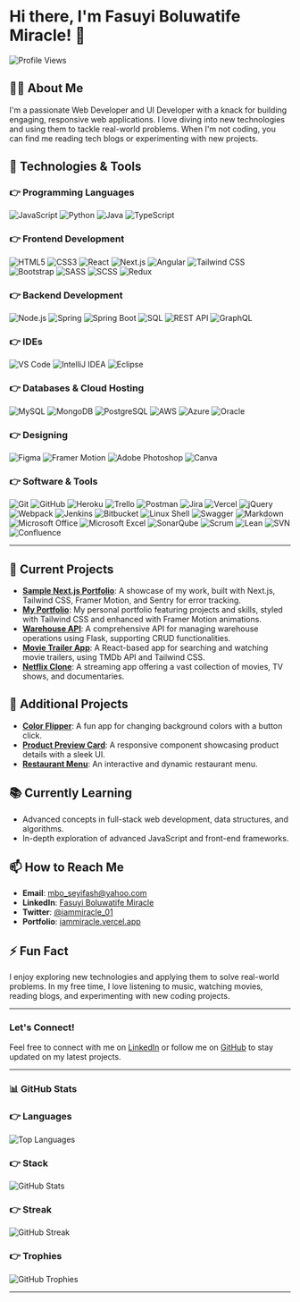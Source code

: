 # Hi there, I'm Fasuyi Boluwatife Miracle! 👋

![Profile Views](https://komarev.com/ghpvc/?username=iammiracle01&color=blue)

## 👨‍💻 About Me

I'm a passionate Web Developer and UI Developer with a knack for building engaging, responsive web applications. I love diving into new technologies and using them to tackle real-world problems. When I'm not coding, you can find me reading tech blogs or experimenting with new projects.

## 🔧 Technologies & Tools

### 👉 Programming Languages
![JavaScript](https://img.shields.io/badge/-JavaScript-F7DF1E?logo=javascript&logoColor=000000)
![Python](https://img.shields.io/badge/-Python-306998?logo=python&logoColor=ffffff)
![Java](https://img.shields.io/badge/-Java-007396?logo=java&logoColor=ffffff)
![TypeScript](https://img.shields.io/badge/-TypeScript-3178C6?logo=typescript&logoColor=ffffff)

### 👉 Frontend Development
![HTML5](https://img.shields.io/badge/-HTML5-E34F26?logo=html5&logoColor=ffffff)
![CSS3](https://img.shields.io/badge/-CSS3-1572B6?logo=css3&logoColor=ffffff)
![React](https://img.shields.io/badge/-React-61DAFB?logo=react&logoColor=000000)
![Next.js](https://img.shields.io/badge/-Next.js-000000?logo=next.js&logoColor=ffffff)
![Angular](https://img.shields.io/badge/-Angular-DD0031?logo=angular&logoColor=ffffff)
![Tailwind CSS](https://img.shields.io/badge/-Tailwind%20CSS-06B6D4?logo=tailwind-css&logoColor=ffffff)
![Bootstrap](https://img.shields.io/badge/-Bootstrap-563D7C?logo=bootstrap&logoColor=ffffff)
![SASS](https://img.shields.io/badge/-SASS-CC6699?logo=sass&logoColor=ffffff)
![SCSS](https://img.shields.io/badge/-SCSS-CC6699?logo=sass&logoColor=ffffff)
![Redux](https://img.shields.io/badge/-Redux-764ABC?logo=redux&logoColor=ffffff)

### 👉 Backend Development
![Node.js](https://img.shields.io/badge/-Node.js-339933?logo=node.js&logoColor=ffffff)
![Spring](https://img.shields.io/badge/-Spring-6DB33F?logo=spring&logoColor=ffffff)
![Spring Boot](https://img.shields.io/badge/-Spring%20Boot-6DB33F?logo=spring-boot&logoColor=ffffff)
![SQL](https://img.shields.io/badge/-SQL-4479A1?logo=sql&logoColor=ffffff)
![REST API](https://img.shields.io/badge/-REST%20API-000000?logo=api&logoColor=ffffff)
![GraphQL](https://img.shields.io/badge/-GraphQL-E10098?logo=graphql&logoColor=ffffff)

### 👉 IDEs
![VS Code](https://img.shields.io/badge/-VS%20Code-007ACC?logo=visual-studio-code&logoColor=ffffff)
![IntelliJ IDEA](https://img.shields.io/badge/-IntelliJ%20IDEA-000000?logo=intellij-idea&logoColor=ffffff)
![Eclipse](https://img.shields.io/badge/-Eclipse-2C2255?logo=eclipse&logoColor=ffffff)

### 👉 Databases & Cloud Hosting
![MySQL](https://img.shields.io/badge/-MySQL-4479A1?logo=mysql&logoColor=ffffff)
![MongoDB](https://img.shields.io/badge/-MongoDB-47A248?logo=mongodb&logoColor=ffffff)
![PostgreSQL](https://img.shields.io/badge/-PostgreSQL-4169E1?logo=postgresql&logoColor=ffffff)
![AWS](https://img.shields.io/badge/-AWS-232F3E?logo=amazon-aws&logoColor=ffffff)
![Azure](https://img.shields.io/badge/-Azure-0078D4?logo=microsoft-azure&logoColor=ffffff)
![Oracle](https://img.shields.io/badge/-Oracle-F80000?logo=oracle&logoColor=ffffff)

### 👉 Designing
![Figma](https://img.shields.io/badge/-Figma-F24E1E?logo=figma&logoColor=ffffff)
![Framer Motion](https://img.shields.io/badge/-Framer%20Motion-0055FF?logo=framer&logoColor=ffffff)
![Adobe Photoshop](https://img.shields.io/badge/-Adobe%20Photoshop-31A8FF?logo=adobe-photoshop&logoColor=ffffff)
![Canva](https://img.shields.io/badge/-Canva-00C4CC?logo=canva&logoColor=ffffff)

### 👉 Software & Tools
![Git](https://img.shields.io/badge/-Git-F05032?logo=git&logoColor=ffffff)
![GitHub](https://img.shields.io/badge/-GitHub-181717?logo=github&logoColor=ffffff)
![Heroku](https://img.shields.io/badge/-Heroku-430098?logo=heroku&logoColor=ffffff)
![Trello](https://img.shields.io/badge/-Trello-0052CC?logo=trello&logoColor=ffffff)
![Postman](https://img.shields.io/badge/-Postman-FF6C37?logo=postman&logoColor=ffffff)
![Jira](https://img.shields.io/badge/-Jira-0052CC?logo=jira-software&logoColor=ffffff)
![Vercel](https://img.shields.io/badge/-Vercel-000000?logo=vercel&logoColor=ffffff)
![jQuery](https://img.shields.io/badge/-jQuery-0769AD?logo=jquery&logoColor=ffffff)
![Webpack](https://img.shields.io/badge/-Webpack-8DD6F9?logo=webpack&logoColor=000000)
![Jenkins](https://img.shields.io/badge/-Jenkins-D24939?logo=jenkins&logoColor=ffffff)
![Bitbucket](https://img.shields.io/badge/-Bitbucket-0052CC?logo=bitbucket&logoColor=ffffff)
![Linux Shell](https://img.shields.io/badge/-Linux%20Shell-FCC624?logo=linux&logoColor=000000)
![Swagger](https://img.shields.io/badge/-Swagger-85EA2D?logo=swagger&logoColor=000000)
![Markdown](https://img.shields.io/badge/-Markdown-000000?logo=markdown&logoColor=ffffff)
![Microsoft Office](https://img.shields.io/badge/-Microsoft%20Office-D83B01?logo=microsoft-office&logoColor=ffffff)
![Microsoft Excel](https://img.shields.io/badge/-Microsoft%20Excel-217346?logo=microsoft-excel&logoColor=ffffff)
![SonarQube](https://img.shields.io/badge/-SonarQube-4E9BCD?logo=sonarqube&logoColor=ffffff)
![Scrum](https://img.shields.io/badge/-Scrum-6DB33F?logo=scrum&logoColor=ffffff)
![Lean](https://img.shields.io/badge/-Lean-FF7F32?logo=lean&logoColor=ffffff)
![SVN](https://img.shields.io/badge/-SVN-809CC9?logo=svn&logoColor=ffffff)
![Confluence](https://img.shields.io/badge/-Confluence-172B4D?logo=confluence&logoColor=ffffff)

---

## 🌱 Current Projects

- **[Sample Next.js Portfolio](https://iammiracle.vercel.app)**: A showcase of my work, built with Next.js, Tailwind CSS, Framer Motion, and Sentry for error tracking.
- **[My Portfolio](https://sample-nextjs-portfolio.vercel.app/)**: My personal portfolio featuring projects and skills, styled with Tailwind CSS and enhanced with Framer Motion animations.
- **[Warehouse API](https://github.com/iammiracle01/Warehouse)**: A comprehensive API for managing warehouse operations using Flask, supporting CRUD functionalities.
- **[Movie Trailer App](https://trailersflix.netlify.app/)**: A React-based app for searching and watching movie trailers, using TMDb API and Tailwind CSS.
- **[Netflix Clone](https://github.com/iammiracle01/netflix-clone)**: A streaming app offering a vast collection of movies, TV shows, and documentaries.

## 🚀 Additional Projects

- **[Color Flipper](https://iammiracle01.github.io/Color-flipper/)**: A fun app for changing background colors with a button click.
- **[Product Preview Card](https://iammiracle01.github.io/Product-preview-card/)**: A responsive component showcasing product details with a sleek UI.
- **[Restaurant Menu](https://github.com/iammiracle01/Menu)**: An interactive and dynamic restaurant menu.

## 📚 Currently Learning

- Advanced concepts in full-stack web development, data structures, and algorithms.
- In-depth exploration of advanced JavaScript and front-end frameworks.

## 📫 How to Reach Me

- **Email**: [mbo_seyifash@yahoo.com](mailto:mbo_seyifash@yahoo.com)
- **LinkedIn**: [Fasuyi Boluwatife Miracle](https://www.linkedin.com/in/fasuyi-miracle/)
- **Twitter**: [@iammiracle_01](https://x.com/iammiracle_01)
- **Portfolio**: [iammiracle.vercel.app](https://iammiracle.vercel.app/)

## ⚡ Fun Fact

I enjoy exploring new technologies and applying them to solve real-world problems. In my free time, I love listening to music, watching movies, reading blogs, and experimenting with new coding projects.

---

### Let's Connect!

Feel free to connect with me on [LinkedIn](https://www.linkedin.com/in/fasuyi-miracle/) or follow me on [GitHub](https://github.com/iammiracle01) to stay updated on my latest projects.

---

### 📊 GitHub Stats

### 👉 Languages
![Top Languages](https://github-readme-stats.vercel.app/api/top-langs/?username=iammiracle01&layout=compact)

### 👉 Stack
![GitHub Stats](https://github-readme-stats.vercel.app/api?username=iammiracle01&show_icons=true&theme=radical)

### 👉 Streak
![GitHub Streak](https://github-readme-streak-stats.herokuapp.com/?user=iammiracle01&theme=radical)

### 👉 Trophies
![GitHub Trophies](https://github-profile-trophy.vercel.app/?username=iammiracle01&theme=radical)

---
